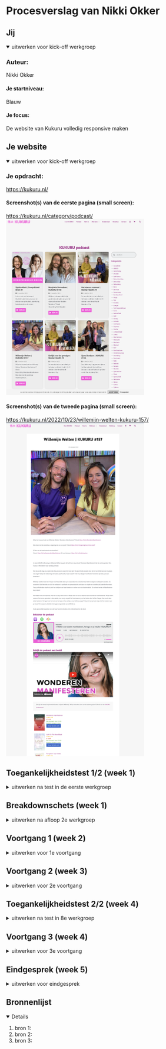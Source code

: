 # Procesverslag van Nikki Okker

## Jij

<details open>
  <summary>uitwerken voor kick-off werkgroep</summary>

  ### Auteur:
  Nikki Okker

  #### Je startniveau:
  Blauw

  #### Je focus:
  De website van Kukuru volledig responsive maken
 
</details>

## Je website

<details open>
  <summary>uitwerken voor kick-off werkgroep</summary>

  ### Je opdracht:
  https://kukuru.nl/

  #### Screenshot(s) van de eerste pagina (small screen): 
  https://kukuru.nl/category/podcast/
  <img src="readme-images/kukuru1.png" width="375px" alt="Screenshot van de podcast pagina">

  #### Screenshot(s) van de tweede pagina (small screen):
  https://kukuru.nl/2022/10/23/willemijn-welten-kukuru-157/
  <img src="readme-images/kukuru2.png" width="375px" alt="Screenshot van de podcastspreker (Willemijn Welten) pagina">
 
</details>


## Toegankelijkheidstest 1/2 (week 1)

<details>
  <summary>uitwerken na test in de eerste werkgroep</summary>

  ### Bevindingen van Kukuru test
  Lijst met je bevindingen die in de test naar voren kwamen:

  #### Screenreader
  ##### Pagina 1: Podcasts
  1. Bevinding 1: Wanneer ik de Kukuru site open op de homepagina, dan kan ik wél de screenreader starten. Wanneer ik de   
   'podcast' pagina open en dan pas de screenreader start, dan doet de screenreader het niet. Het zegt steeds "dat je  
    niet naar de content kan komen". Ik moet echt op de homepagina starten met de 
  screenreader, want de screenreader doet het niet op andere pagina's als je ermee start. 
  2. Bevinding 2: De titel van Kukuru podcasts pagina heeft een gekke titel, je kunt namelijk op deze pagina door de 
   afleveringen heen scrollen. Kukuru is al een podcast, dus ik zou de naam van deze pagina veranderen naar 'podcast 
    afleveringen of kukuru afleveringen'. 
  3. Bevinding 3: Wanneer je bij de eerste box met content aankomt van één van de afleveringen, dan zegt de website: 
   'Linkbox' en daarna 'link 2'. Dit zou efficienter en duidelijker kunnen, want het linkt beide naar dezelfde aflevering, 
    alleen de tweede link is eigenlijk een afbeelding. De alt-tekst heirvan zou afbeelding van Giel en Charlotte Labee 
     kunnen zin.
  4. Bevinding 4: Bij de knop 'Bekijk', zegt de reader dat het een link is, maar het is eigenlijk een knop. Daarbij is de 
   tekst misleidend, want je krijgt alleen de aflevering te lezen, en te horen en je kunt niet echt wat zien alsin dat je 
    direct de beelden van de podcast krijgt of dat je direct de podcast gast hoort praten.
  5. Bevinding 5: Bij categorieën wordt er de heletijd '.' opsommingsteken gezegd, terwijl dit ook efficienter kan, want 
   nu hoor je steeds: opsommingsteken dit, opsommingsteken dat.. Terwijl je alleen de categorieen wilt horen en niet de 
    geheletijd het woord 'opsommingsteken'. 
  6. Bevinding 6: De titel 'De populairste kukuru podcasts, zou ik veranderen naar: de populairste afleveringen. 

  ##### Pagina 2: Podcast met Willemijn Welten
  1. Bevinding 1: Wanneer je door deze pagina heen scrolt, kom je bij de datum van de aflevering. Daar wordt gezegd dat 
  het een lijst is met 1 item. Maar het is geen lijst. Dit is gek gecodeerd. 
  2. Bevinding 2: De afbeelding wordt gek omschreven op deze pagina. Hier zou ik een tekst als alt-tekst bijzetten met 
  "Afbeelding aflevering met Willemijn Welten". 
  3. Bevinding 3: Beluister podcast Spotify kan niet met enter. 
  4. Bevinding 4: Beluister podcast met YouTube kan niet met screenreader. 
  5. Bevinding 5: Er is een boekenkopje dat mist voor het vinden van de boeken die Willemijn het leukste vind. 
  6. Bevinding 6: Banner link Storytel x Kukuru zou je betere alt-tekst kunnen neerzetten. 


  #### Muis en Toetsenbord 
  Je kunt bij met tab niet terug door de website heen. Het is duidelijk wat geselecteerd is, wat de focusstand is, alleen 
  visueel wel erg beperkt, gezien je alleen een paar stippel lijntjes ziet. Voor het navigatie menu maakt dit niet uit, 
  maar voor de contentblokken is het erg onduidelijk. Dit kun je oplossen door het visueel dikker of qua kleur  
  duidelijker te maken. Dit geldt vervolgens ook voor alle content op beide pagina's wanneer je er met tab doorheen gaat 
  is het niet dudielijk waar je je precies bevind. De pijltjes werken ook niet alleen tab. 

  #### Motoriek (shocks, elastiekjes)
  ##### Elastiekjes: 
  De elastiekjes zijn geen pretje. Je kunt je handen lastig bewegen, waardoor je minder snel van de ene kant 
  naar de andere kant van de pagina kunt. Daarnaast is klikken ook moeilijker. Toch lukt het aardig, want de kukuru site 
  heeft veel links en knoppen om je doel te bereiken. Wat beter kan is content krachtiger neerzetten, waardoor je minder 
  van onder naar boven hoeft te scrollen. Zo kun je sneller in een kortere sleeptijd op de items (content) van de site 
  klikken.

  ##### Shocks: 
  Grotere knoppen kunnen helpen om minder specifiek te hoeven klikken. Door het shokken kun je minder goed op iets 
  klikken. Grotere vlakken om te klikken helpt dan. Maar bij de website van Kukuru is dat al goed geregeld, je kunt 
  klikken op de titel, de afbeelding, de knop. Alles is inprincipe gelinkt. Alleen de kleinere linkjes zijn lastiger in 
  bijvoorbeeld een tekst. 

  #### Visueel (brillen, contrast, kleurenblind, dark/light). 
  ##### Contrast: 
  Er is weinig contrast wanneer je kleurenblind bent in de site. Dit kunnen we oplossen door meer verschil in kleurgebruik 
  of donkere en lichtere kleuren. Toch is de site voor mensen die visueel niet belemmert worden wel mooi. Het roze op het 
  wit brengt veel contrast. De titels en buttons zouden daarintegen ander vormgegeven kunnenn worden. 

  ##### Kleurenblind: 
  Titels en knoppen zijn qua kleur als je kleurenblind bent erg hetzelfde, er zit weinig contrast in. Het blijft visueel 
  wel behapbaar als in dat het niet te druk is om de site te bekijken. Wat ik zou doen is de knoppen donkerder maken. (= 
  Blue Cone Monochromacy / Achromatomaly). In zwart/wit zie je geen contrast(= Monochromacy / Achromatopsia). Links vallen 
  weg (= Green-Blind / Deuteranopia / Red-Blind / Protanopia). 

  ##### Dark/Light mode: 
  Kukuru heeft geen eigen darkmode op de site. Wanneer je zelf darkmode aanzet veranderd de site niet mee. Dit is erg fel 
  wanneer je het 's avonds bekijkt. Een hoofdpijn kleur qua licht. Dit kunnen we oplossen met een darkmode. 

  ##### Brillen: 
  De website met vlekjes is minder benaderbaar, dan als zonder maar nog steeds goed goed leesbaar. De fonts ook. Hier zou 
  ik niet veel aan aanpassen. De bril met de vlek in het midden was alsof je naar buiten keek. Want in het midden zie je 
  een grote zwarte vlek, dus je moest om die vlek heen kijken. Je zag dan wel wat, maar alleen door het bewegen van je 
  hoofd en niet door je ogen. De site zou je dan met kolommen kunnen indelen en korter en krachtiger de content weergeven. 

</details>

## Breakdownschets (week 1)

<details>
  <summary>uitwerken na afloop 2e werkgroep</summary>

  ### de hele pagina 1: 
  <img src="readme-images/breakoutpag1.png" width="375px" alt="breakdown van de hele pagina 1">

   ### de hele pagina 2: 
  <img src="readme-images/breakoutpag2.png" width="375px" alt="breakdown van de hele pagina 2">

  ### dynamisch deel (bijv menu): 
  <img src="readme-images/dynamischedeel.png" width="375px" alt="breakdown van een dynamisch deel">

  ### wellicht nog een dynamisch deel (bijv filter): 
  <img src="readme-images/navigatiedeel.png" width="375px" alt="breakdown van nog een dynamisch deel">

</details>

## Voortgang 1 (week 2)

<details>
  <summary>uitwerken voor 1e voortgang</summary>

  ### Stand van zaken
  Het opzetten van de HTML ging naar mijn mening goed. Toch wil ik checken of het semantisch klopt. Het is voor mij erg 
  logisch welke elementen ik in de DOM moet zetten. Toch weet ik niet goed waar ik moet beginnen. Ik ben begonnen met een 
  grid te maken van de content die op mijn website staat. Na het maken van de grid heb ik direct breakingpoints 
  toegevoegd. Dat wanneer er een breakingpoint is, er een andere column style wordt laten zien. Na dit toegepast te hebben 
  krijg ik weer error. Wat nu? Er is voor mij nog geen logische opbouw in het schrijven van de css. Daarnaast ben ik nog 
  niet zeker over mijn HTML alsin of het correct is. Ik ben blij dat er nu een voortgangsgesprek is. 

  ### Agenda voor meeting
  1. student 1: Jordy - Jordy wil graag wat vragen over zijn carroussel, verder is hij lekker bezig. 
  2. student 2: Lars -  Lars wil weten hoe hij zijn Home pagina aanzienlijker kan maken voor de gebruiker. Hoe hij audio 
  en video voor de gebruiker kan toevoegen aan zijn pagina. En ofpop ups in het nadeel of voordeel van zijn site werken. 
  3. student 3: Nikki - Mijn vragen zijn uitgebreid:
  
  #### Pagina 1: Podcast pagina
  1. Is mijn HTML semantisch correct? Want dat is de basis. Als dat goed staat kan ik aan de slag. 
  2. Hamburger menu: hoe zit dat? 
  3. Alles wat in een article staat, moet ik dat apart stylen? 
  4. De categorieën: hoe kan ik die beste vormgeven? Ook op de manier van de site of moet dat dan ook in een grid? En die 
  zoekbalk ook? En hoe maak ik die zoekbalk? 
  5. Footer: hoe kan ik footer van Kukuru namaken met name de opzet ervan. Html heb ik al. Het naast elkaar zetten is de 
  vraag. 

  #### Pagina 2: Aangeklikte podcast met Willemijn Welten
  1. Mag de class op de body doen, vanwege andere content styling met nth-of-type? 
  2. Hoe kan ik zo’n MP3 afspeler erin zetten? Zoals op kukuru website. 
  3. Hoe krijg ik net als bij kukuru website de boeken naast elkaar? Positioneren? Of flexbox? Of what else ??
 
  ### Verslag van meeting
  Vragen beantwoord op pagina 1, pagina 2 is niet gelukt: 
  - HTML ziet semantisch goed uit behalve sections, die articles moesten zijn. 
  - Hamburger menu komt in volgende les.
  - Focussen op eerst de ene website, dan de ander. 
  - Gebruik grid voor de footer. 

</details>

## Voortgang 2 (week 3)

<details>
  <summary>uitwerken voor 2e voortgang</summary>

  ### Stand van zaken
  De eerste website pagina, podcasts, ziet er goed uit. Er is nog niet in css gewerkt met de styling codes. Toch heb ik 
  het positioneren nu aardig opgezet. Het is momenteel erg responsive wat ik vanaf het begin al wilde bereiken. Nu ben ik 
  begonnen aan de tweede pagina van mijn site om deze qua vlakken op de juiste manier te positioneren. Dit doe ik met een 
  class op de body, zodat ik één css bestand kan behouden. Dit vind ik een uitdaging, maar ga ik fixen, zodat het er tof 
  uit gaat zien. Work in progress, it is!

  ### Agenda voor meeting
  1. student 1: Jordy - Jordy wil graag wat vragen over een SVG inline positioneren bij een h3. 
  2. student 2: Lars -  Lars wil het hebben over het maken van een goede header nav. Of je een hele footer moet maken.    
  Over het stijlen van een formulier. En grid op foto's. 
  3. student 3: Nikki - Ik wil graag focussen op het positioneren van mijn tweede pagina en daarna nog tip voor stijlen 
  van mijn eerste pagina. En ik wil een audio player op mn site maar ik snap niet hoe dat werkt :) Dus daar ga ik ook naar 
  vragen. Wat moet er semantisch correct beter?

  ### Verslag van meeting
  Uitkomsten na meeting:
  - De juiste selectoren kiezen, dat vind ik lastig, hierbij heeft Ine mij heel fijn bij geholpen. 
  -  Geleerd een parent een bepaalde width te geven en daarin images te positioneren dat het niet groter (max-width) kan  
  worden. 
  - Geluid voor beginners: hoe maak je met javascript een werkende button met geluid.
  - Marquee, een code om scrollende tekst mee te maken. 
  - Kleuren in de :root zetten als custom properties en gebruiken in css met var's. 
</details> 

## Toegankelijkheidstest 2/2 (week 4)

<details>
  <summary>uitwerken na test in 8e werkgroep</summary>

  ### Bevindingen
  Lijst met je bevindingen die in de test naar voren kwamen (geef ook aan wat er verbeterd is):
   
  ##### Screenreader 
  1. Alle afbeeldingen checken op ALT tekst.
  2. Knop aria labels geven. 
  3. Icoon nog een naam geven. 
  4. links voorlezen (Link als tekst zetten en 'a' eromheen)
  5. Play knop een andere naam geven (aria label)

  ##### Muis en Toetsenbord
  1. De screenreader starten bij het begin (ligt maar net aan waar je met je muis in de pagina staat).
  3. States toevoegen aan site.

  ##### Motoriek
  1. Witte koppen iets verzinnen? Als extra's. 

  ##### Visueel
  1. Animatie toevoegen.
  2. States toevoegen.
  3. Darkmode toevoegen

  #### Screenreader
  ##### Eerste pagina: 
  - Je begint bij het logo linksboven in het menu met een goede alt-tekst. De screenreader leest goed voor wat het logo is 
  (met alt tekst) en wat voor content de lijst ernaast heeft —> Hierna gaat hij naar de lijst van de eerste nav —> De 
  eerste kop wordt voorgelezen —> dan gaat de screenreader verder naar de artikelen in het grid, waar elk element goed 
  wordt voorgelezen met alt tekst indien dit van toepassing is. Het is ook duidelijk wat een knop en wat een link is en 
  dat daar een icoon in zit, alleen is niet duidelijk wat voor icoon dit is. Hij zegt alleen ‘icoon’, en niks anders.

  - In de lijst onderaan de eerste sectie (het eerste grid) heb je die pagina navigatie waarin het vierde punt ‘…’ is, en 
  ook zo wordt opgelezen. Is hier een andere optie voor? Verder moet je nog in je button een aria-label zetten.

  ##### Tweede pagina:
  - In je artikel heb je een link uitgetypt. Dit leest de screenreader voor als https://bit.ly/KaartendeckManifesteren… 
  etc. Dit duurt echt superlang en is niet te doen: verbeterpunt!!!! 
  - In je podcast heb je een play-knop en een geluidknop. De playknop wordt voorgelezen als knop, maar de geluid knop als 
  afbeelding. Dit hoort niet. Verbeterpunt!!!!

  #### Muis en Toetsenbord 
  ##### Eerste pagina (index)
  Heel nice hoe je al je muis ziet veranderen als je hovert en zo een distinctie tussen verschillende elementen hebt. De 
  tabs, wanneer je met je toetsenbord navigeert, beginnen alleen bij de eerste 'Bekijk'-knop in je <main>, maar wat als 
  iemand door de bovenste nav wil navigeren? Daar kan je even naar kijken. Daarnaast wordt op de originele site de foto 
  groter als je hovert en is een heel vak een link, dat kan je verwerken om het makkelijker te maken om op één onderdeel 
  te klikken. Qua tekst die groter en roze wordt. Je hebt een goede hiërarchie wat kleuren betreft, dat is te zien bij 
  elke knop en header bij kleurenblindheid. Klikken gaat goed en soepel.

  ##### Tweede pagina (podcast)
  Ik kan niet met mijn toetsenbord door je pagina navigeren, alsof er nergens op deze pagina een link is (die zijn er 
  wel). Je hebt nog geen states weet ik, dus als iemand geen kleuren ziet is er nog geen manier om te zien waar je staat 
  op de pagina. Wel is het contrast mooi hoog en scherp, waardoor met elke mogelijke kleurenblindheid wel te zien is welk 
  element wat is.

  #### Motoriek (shocks, elastiekjes)
  ##### Visueel: 
  met Combined Loss Diabetic Eye Disease is het moeilijk om de witte koppen te lezen. Met Periphal Field  
  Loss is alles vaag en moet ik heel goed kijken, alles is vaag en ik moet dichterbij kijken om van alles te lezen.
  
  ##### Concentratieproblemen: 
  Omdat je alleen de knop klikbaar heb gemaakt is het lastig om goed te klikken terwijl je afgeleid 
  bent. Je kan beter de hele sectie klikbaar maken.

  ##### Motoriek: 
  gaat priem. Vanuit mn eigen slechte perspectief. Peace. 
  ##### Beperking: 
  gaat lastig, maar is wel bestuurbaar. 

  #### Visueel (brillen, contrast, kleurenblind, dark/light). 
  ##### Eerste pagina (index)
  Qua tekst die groter en roze wordt. Je hebt een goede hiërarchie wat kleuren betreft, dat is te zien bij elke knop en   
  header bij kleurenblindheid.

  ##### Tweede pagina (podcast)
  Het contrast is mooi hoog en scherp, waardoor met elke mogelijke kleurenblindheid wel te zien is welk element wat is.

</details>

## Voortgang 3 (week 4)

<details>
  <summary>uitwerken voor 3e voortgang</summary>

  ### Stand van zaken
  hier dit ging goed & dit was lastig (neem ook screenshots op van delen van je website en code)


  ### Agenda voor meeting
  1. student 1: Jordy - Jordy wil graag zijn menu knoppen fixen, de knoppen van airbnb in bovenste gedeelte. Jordy wil ene 
  hartje over een plaatje zetten om het te kunnen "like". 
  2. student 2: Lars -  Lars wil het hebben over zijn navigatie balk. Hij wil het hamburger menu op mobile versie krijgen 
  en hij wilt kunnen scrollen door zijn sections.
  3. student 3: Nikki - Ik wil graag focussen op de MP3 Media player en ruimte krijgen tussen haar buttons van social     
  media. Daarnaast wilt ze graag weten hoe ze drie verschillende css bestanden goed semantisch correct van boven naar 
  beneden kan indelen. 

  ### Verslag van meeting
  Uitkomsten na meeting:
  - Doormiddel van grid de MP3 mediaplayer beter kunnen stijlen. 
  - De MP3 mediaplayer de selectoren daarvan zoeken en aantikken met juiste css styling. 
  Het vinden van een selector vind ik lastig, het benodigde op de selector zetten niet. 
  - Tips gehad om css bestand netjes in te delen. Van boven naar beneden, zonder spaties en met duidelijke comments. 

</details>

## Eindgesprek (week 5)

<details>
  <summary>uitwerken voor eindgesprek</summary>

  ### Je uitkomst - karakteristiek screenshots:
  #### Pagina 1 - Podcast overzicht :
  <img src="readme-images/dummy-plaatje.jpg" width="375px" alt="uitomst pagina 1">

  #### Pagina 2 - Spreker Willemijn Welten:
  <img src="readme-images/dummy-plaatje.jpg" width="375px" alt="uitomst pagina 2">

  ### Dit ging goed/Heb ik geleerd: 
  Korte omschrijving met plaatjes

  <img src="readme-images/dummy-plaatje.jpg" width="375px" alt="top">

  ### Dit was lastig/Is niet gelukt:
  Korte omschrijving met plaatjes

  <img src="readme-images/dummy-plaatje.jpg" width="375px" alt="bummer">
</details>

## Bronnenlijst

<details open>

  1. bron 1:
  2. bron 2:
  3. bron 3: 

</details>